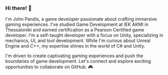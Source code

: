### Hi there! 👋

I'm John Pandis, a game developer passionate about crafting immersive gaming experiences. I've studied Game Development
at IEK AKMI in Thessaloniki and earned certification as a Pearson Certified game developer. I'm a self-taught developer 
with a focus on Unity, specializing in mechanics, UI, and tool development. While I'm curious about Unreal Engine and C++,
my expertise shines in the world of C# and Unity.

I'm driven to create captivating gaming experiences and push the boundaries of game development. Let's connect and explore 
exciting opportunities to collaborate on GitHub. 🎮
